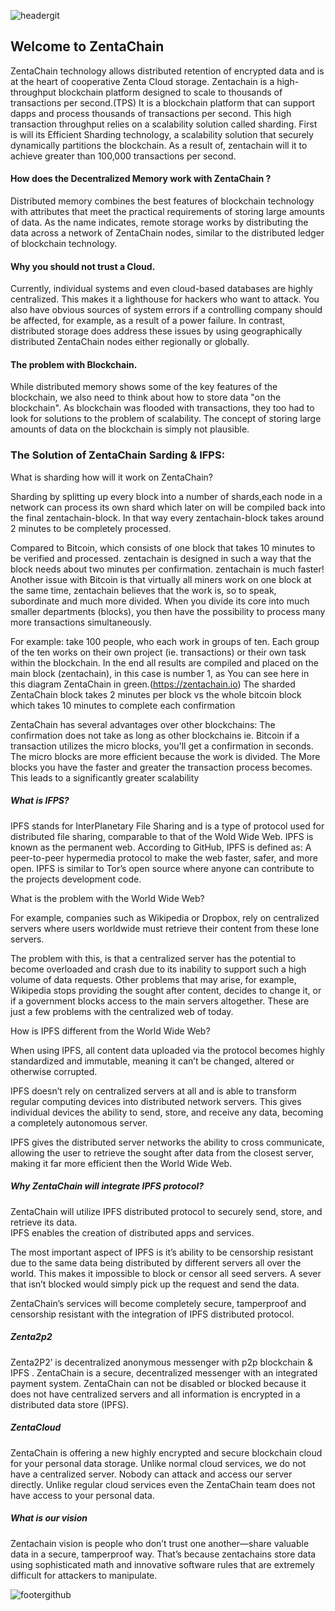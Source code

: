 ![headergit](https://user-images.githubusercontent.com/40530024/42738628-19da1bc4-8887-11e8-8593-f1f2b058c07e.png)


## Welcome to ZentaChain

ZentaChain technology allows distributed retention of encrypted data and is at the heart of cooperative Zenta Cloud storage.
Zentachain is a high-throughput blockchain platform designed to scale to thousands of transactions per second.(TPS)
It is a blockchain platform that can support dapps and process thousands of transactions per second.
This high transaction throughput relies on a scalability solution called sharding.
First is will its Efficient Sharding technology, a scalability solution that securely dynamically partitions
the blockchain. As a result of, zentachain will it to achieve greater than 100,000 transactions per second.

#### How does the Decentralized Memory work with ZentaChain ?

Distributed memory combines the best features of blockchain technology with attributes that meet the practical requirements of storing large amounts of data. As the name indicates, remote storage works by distributing the data across a network of ZentaChain nodes, similar to the distributed ledger of blockchain technology.

#### Why you should not trust a Cloud.

Currently, individual systems and even cloud-based databases are highly centralized.  This makes it a lighthouse for hackers who want to attack. You also have obvious sources of system errors if a controlling company should be affected, for example, as a result of a power failure.
In contrast, distributed storage does address these issues by using geographically distributed ZentaChain nodes either regionally or globally.


#### The problem with Blockchain.

While distributed memory shows some of the key features of the blockchain, we also need to think about how to store data "on the blockchain".
As blockchain was flooded with transactions, they too had to look for solutions to the problem of scalability.
The concept of storing large amounts of data on the blockchain is simply not plausible.

### The Solution of ZentaChain Sarding & IFPS:

What is sharding how will it work on ZentaChain?

Sharding by splitting up every block into a number of shards,each node in a network can process its own shard which later on will be  compiled back into the final zentachain-block.
In that way every zentachain-block takes around 2 minutes to be completely  processed. 

Compared to Bitcoin, which consists of one block that takes 10 minutes to be verified and processed. zentachain is designed in such a way that the block needs about two minutes per confirmation. zentachain is much faster! Another issue  with Bitcoin is that virtually all miners work on one block at the same time, zentachain believes that the work is, so to speak, subordinate and much more divided. When you divide its core into much smaller departments (blocks), you then have the possibility to process many more transactions simultaneously.

For example: take 100 people, who each work in groups of ten. Each group of the ten works on their own project (ie. transactions) or their own task within the blockchain. In the end all results are compiled and placed on the main block (zentachain), in this case is number 1, as You can see here in this diagram ZentaChain  in green.(https://zentachain.io) The sharded  ZentaChain block takes 2 minutes per block vs the whole bitcoin block which takes 10 minutes to complete each confirmation 

ZentaChain has several advantages over other blockchains:
The confirmation does not take as long as other blockchains ie. Bitcoin
if a transaction utilizes the micro blocks, you'll get a confirmation in seconds. The micro blocks are more efficient because the work is divided. The More blocks you have the faster and greater the transaction process becomes.  
This leads to a significantly greater scalability

##### What is IFPS?

IPFS stands for InterPlanetary File Sharing and is a type of protocol used for distributed file sharing, comparable to that of the Wold Wide Web. IPFS is known as the permanent web. According to GitHub, IPFS is defined as:  A peer-to-peer hypermedia protocol to make the web faster, safer, and more open. IPFS is similar to Tor’s open source where anyone can contribute to the projects development code. 

What is the problem with the World Wide Web?
     
For example, companies such  as Wikipedia or Dropbox, rely on centralized servers where users worldwide must retrieve their content from these lone servers. 

The problem with this, is that a centralized server has the potential to become overloaded and crash due to its inability to support such a high volume of data requests. Other problems that may arise, for example, Wikipedia stops providing the sought after content, decides to change it, or if a government blocks access to the main servers altogether. These are just a few problems with the centralized web of today. 

How is IPFS different from the World Wide Web?

When using IPFS, all content data uploaded via the protocol becomes highly standardized and immutable, meaning it can’t be changed, altered or otherwise corrupted.  

IPFS doesn’t rely on centralized servers at all and is able to transform regular computing devices into distributed network servers. This gives individual devices the ability to send, store, and receive any data, becoming a completely autonomous server.  

IPFS gives the distributed server networks the ability to cross communicate, allowing the user to retrieve the sought after data from the closest server, making it far more efficient then the World Wide Web.

##### Why ZentaChain will integrate IPFS protocol?
   
ZentaChain will utilize IPFS distributed protocol to securely send, store, and retrieve its data.  
IPFS enables the creation of distributed apps and services. 

The most important aspect of IPFS is it’s ability to be censorship resistant due to the same data being distributed by different servers all over the world. 
This makes it impossible to block or censor all seed servers.
A sever that isn’t blocked would simply pick up the request and send the data. 

ZentaChain’s services will become completely secure, tamperproof and censorship resistant with the integration of IPFS distributed protocol.

##### Zenta2p2
Zenta2P2’ is decentralized anonymous messenger with p2p  blockchain & IPFS .
ZentaChain is a secure, decentralized messenger with an integrated payment system.
ZentaChain can not be disabled or blocked because it does not have centralized servers
and all information is encrypted in a distributed data store (IPFS).

##### ZentaCloud
ZentaChain is offering a new highly encrypted and secure blockchain cloud for your personal data storage. Unlike normal cloud services, we do not have a centralized server. Nobody can attack and access our server directly. Unlike regular cloud services even the ZentaChain team does not have access to your personal data.

##### What is our vision
Zentachain vision is 
people who don’t trust one another—share valuable data in a secure, tamperproof way. That’s because zentachains store data using sophisticated math and innovative software rules that are extremely difficult for attackers to manipulate.

![footergithub](https://user-images.githubusercontent.com/40530024/42738605-bbc77e64-8886-11e8-9267-7022335ef438.png)
